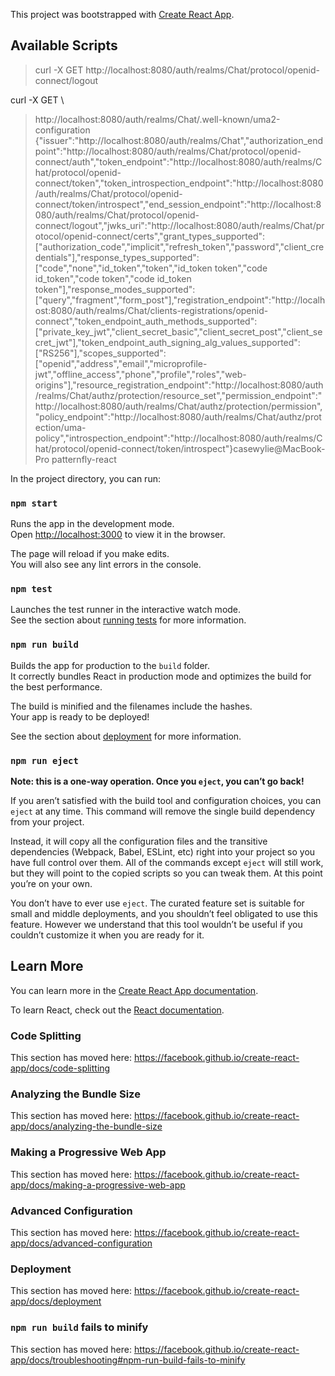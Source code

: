This project was bootstrapped with [Create React App](https://github.com/facebook/create-react-app).

## Available Scripts
> curl -X GET http://localhost:8080/auth/realms/Chat/protocol/openid-connect/logout


>
curl -X GET \
>   http://localhost:8080/auth/realms/Chat/.well-known/uma2-configuration
{"issuer":"http://localhost:8080/auth/realms/Chat","authorization_endpoint":"http://localhost:8080/auth/realms/Chat/protocol/openid-connect/auth","token_endpoint":"http://localhost:8080/auth/realms/Chat/protocol/openid-connect/token","token_introspection_endpoint":"http://localhost:8080/auth/realms/Chat/protocol/openid-connect/token/introspect","end_session_endpoint":"http://localhost:8080/auth/realms/Chat/protocol/openid-connect/logout","jwks_uri":"http://localhost:8080/auth/realms/Chat/protocol/openid-connect/certs","grant_types_supported":["authorization_code","implicit","refresh_token","password","client_credentials"],"response_types_supported":["code","none","id_token","token","id_token token","code id_token","code token","code id_token token"],"response_modes_supported":["query","fragment","form_post"],"registration_endpoint":"http://localhost:8080/auth/realms/Chat/clients-registrations/openid-connect","token_endpoint_auth_methods_supported":["private_key_jwt","client_secret_basic","client_secret_post","client_secret_jwt"],"token_endpoint_auth_signing_alg_values_supported":["RS256"],"scopes_supported":["openid","address","email","microprofile-jwt","offline_access","phone","profile","roles","web-origins"],"resource_registration_endpoint":"http://localhost:8080/auth/realms/Chat/authz/protection/resource_set","permission_endpoint":"http://localhost:8080/auth/realms/Chat/authz/protection/permission","policy_endpoint":"http://localhost:8080/auth/realms/Chat/authz/protection/uma-policy","introspection_endpoint":"http://localhost:8080/auth/realms/Chat/protocol/openid-connect/token/introspect"}casewylie@MacBook-Pro patternfly-react 

In the project directory, you can run:

### `npm start`

Runs the app in the development mode.<br>
Open [http://localhost:3000](http://localhost:3000) to view it in the browser.

The page will reload if you make edits.<br>
You will also see any lint errors in the console.

### `npm test`

Launches the test runner in the interactive watch mode.<br>
See the section about [running tests](https://facebook.github.io/create-react-app/docs/running-tests) for more information.

### `npm run build`

Builds the app for production to the `build` folder.<br>
It correctly bundles React in production mode and optimizes the build for the best performance.

The build is minified and the filenames include the hashes.<br>
Your app is ready to be deployed!

See the section about [deployment](https://facebook.github.io/create-react-app/docs/deployment) for more information.

### `npm run eject`

**Note: this is a one-way operation. Once you `eject`, you can’t go back!**

If you aren’t satisfied with the build tool and configuration choices, you can `eject` at any time. This command will remove the single build dependency from your project.

Instead, it will copy all the configuration files and the transitive dependencies (Webpack, Babel, ESLint, etc) right into your project so you have full control over them. All of the commands except `eject` will still work, but they will point to the copied scripts so you can tweak them. At this point you’re on your own.

You don’t have to ever use `eject`. The curated feature set is suitable for small and middle deployments, and you shouldn’t feel obligated to use this feature. However we understand that this tool wouldn’t be useful if you couldn’t customize it when you are ready for it.

## Learn More

You can learn more in the [Create React App documentation](https://facebook.github.io/create-react-app/docs/getting-started).

To learn React, check out the [React documentation](https://reactjs.org/).

### Code Splitting

This section has moved here: https://facebook.github.io/create-react-app/docs/code-splitting

### Analyzing the Bundle Size

This section has moved here: https://facebook.github.io/create-react-app/docs/analyzing-the-bundle-size

### Making a Progressive Web App

This section has moved here: https://facebook.github.io/create-react-app/docs/making-a-progressive-web-app

### Advanced Configuration

This section has moved here: https://facebook.github.io/create-react-app/docs/advanced-configuration

### Deployment

This section has moved here: https://facebook.github.io/create-react-app/docs/deployment

### `npm run build` fails to minify

This section has moved here: https://facebook.github.io/create-react-app/docs/troubleshooting#npm-run-build-fails-to-minify
